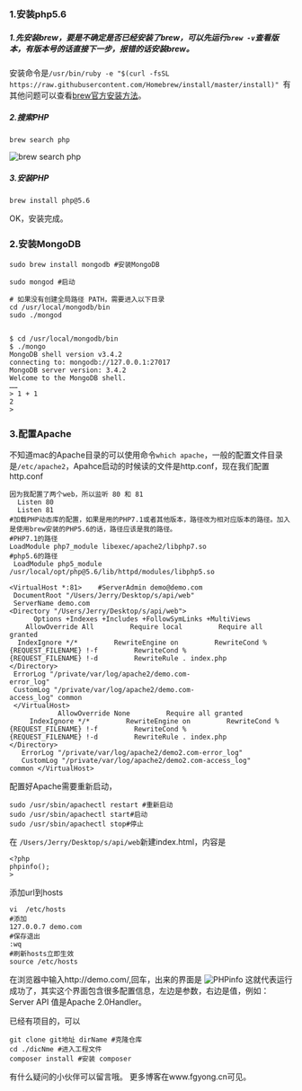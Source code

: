 ### 1.安装php5.6
##### 1.先安装brew，要是不确定是否已经安装了brew，可以先运行`brew -v`查看版本，有版本号的话直接下一步，报错的话安装brew。
安装命令是`/usr/bin/ruby -e "$(curl -fsSL https://raw.githubusercontent.com/Homebrew/install/master/install)"
`有其他问题可以查看[brew官方安装方法](https://brew.sh/index_zh-cn)。
##### 2.搜索PHP
```
brew search php
```
![brew search php](https://upload-images.jianshu.io/upload_images/783986-58be6a637b83983b.png?imageMogr2/auto-orient/strip%7CimageView2/2/w/1240)

##### 3.安装PHP
```
brew install php@5.6
```
OK，安装完成。
### 2.安装MongoDB
```
sudo brew install mongodb #安装MongoDB

sudo mongod #启动

# 如果没有创建全局路径 PATH，需要进入以下目录
cd /usr/local/mongodb/bin
sudo ./mongod


$ cd /usr/local/mongodb/bin 
$ ./mongo
MongoDB shell version v3.4.2
connecting to: mongodb://127.0.0.1:27017
MongoDB server version: 3.4.2
Welcome to the MongoDB shell.
……
> 1 + 1
2
> 
```
### 3.配置Apache
不知道mac的Apache目录的可以使用命令`which apache`，一般的配置文件目录是`/etc/apache2`，Apahce启动的时候读的文件是http.conf，现在我们配置http.conf
```
因为我配置了两个web，所以监听 80 和 81
  Listen 80
  Listen 81
#加载PHP动态库的配置，如果是用的PHP7.1或者其他版本，路径改为相对应版本的路径。加入是使用brew安装的PHP5.6的话，路径应该是我的路径。
#PHP7.1的路径
LoadModule php7_module libexec/apache2/libphp7.so
#php5.6的路径
 LoadModule php5_module /usr/local/opt/php@5.6/lib/httpd/modules/libphp5.so

<VirtualHost *:81>    #ServerAdmin demo@demo.com    
 DocumentRoot "/Users/Jerry/Desktop/s/api/web"    
 ServerName demo.com         
<Directory "/Users/Jerry/Desktop/s/api/web">   
      Options +Indexes +Includes +FollowSymLinks +MultiViews     
    AllowOverride All         Require local         Require all granted       
  IndexIgnore */*         RewriteEngine on         RewriteCond %
{REQUEST_FILENAME} !-f         RewriteCond %
{REQUEST_FILENAME} !-d         RewriteRule . index.php       
</Directory>    
 ErrorLog "/private/var/log/apache2/demo.com-
error_log"    
 CustomLog "/private/var/log/apache2/demo.com-
access_log" common
 </VirtualHost>
            AllowOverride None         Require all granted    
     IndexIgnore */*         RewriteEngine on         RewriteCond %
{REQUEST_FILENAME} !-f         RewriteCond %
{REQUEST_FILENAME} !-d         RewriteRule . index.php     
</Directory>  
   ErrorLog "/private/var/log/apache2/demo2.com-error_log"  
   CustomLog "/private/var/log/apache2/demo2.com-access_log" 
common </VirtualHost>
```
配置好Apache需要重新启动，
```
sudo /usr/sbin/apachectl restart #重新启动
sudo /usr/sbin/apachectl start#启动
sudo /usr/sbin/apachectl stop#停止
```
在
`/Users/Jerry/Desktop/s/api/web`新建index.html，内容是
```
<?php
phpinfo();
>
```
添加url到hosts
```
vi  /etc/hosts
#添加 
127.0.0.7 demo.com
#保存退出
:wq
#刷新hosts立即生效
source /etc/hosts
```
在浏览器中输入http://demo.com/,回车，出来的界面是
![PHPinfo](https://upload-images.jianshu.io/upload_images/783986-e1b5fda1f7385967.png?imageMogr2/auto-orient/strip%7CimageView2/2/w/1240)
这就代表运行成功了，其实这个界面包含很多配置信息，左边是参数，右边是值，例如：
Server API 值是Apache 2.0Handler。

已经有项目的，可以
```
git clone git地址 dirName #克隆仓库
cd ./dicNme #进入工程文件
composer install #安装 composer
```

有什么疑问的小伙伴可以留言哦。
更多博客在www.fgyong.cn可见。



